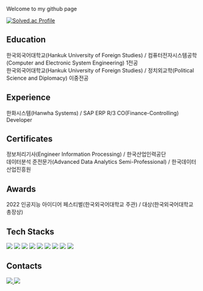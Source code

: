 Welcome to my github page<p>
  
[![Solved.ac Profile](http://mazassumnida.wtf/api/v2/generate_badge?boj=davejang98)](https://solved.ac/davejang98/)<p>


<h2>Education</h2>
<div>
  한국외국어대학교(Hankuk University of Foreign Studies) / 컴퓨터전자시스템공학(Computer and Electronic System Engineering) 1전공
</div>
<div>
  한국외국어대학교(Hankuk University of Foreign Studies) / 정치외교학(Political Science and Diplomacy) 이중전공
</div>

<h2>Experience</h2>
<div>
  한화시스템(Hanwha Systems) / SAP ERP R/3 CO(Finance-Controlling) Developer
</div>

<h2>Certificates</h2>
<div>
  정보처리기사(Engineer Information Processing) / 한국산업인력공단
</div>
<div>
  데이터분석 준전문가(Advanced Data Analytics Semi-Professional) / 한국데이터산업진흥원
</div>

<h2>Awards</h2>
<div>
  2022 인공지능 아이디어 페스티벌(한국외국어대학교 주관) / 대상(한국외국어대학교 총장상)
</div>

<h2>Tech Stacks</h2>
<div>
  <img src="https://img.shields.io/badge/Java-007396?style=flat-square&logo=Java&logoColor=white">
  <img src="https://img.shields.io/badge/Python-3776AB?style=flat-square&logo=python&logoColor=white">
  <img src="https://img.shields.io/badge/JavaScript-F7DF1E?style=flat-square&logo=javascript&logoColor=black">
  <img src="https://img.shields.io/badge/Vue.js-4FC08D?style=flat-square&logo=vue.js&logoColor=white">
  <img src="https://img.shields.io/badge/Spring-6DB33F?style=flat-square&logo=Spring&logoColor=white">
  <img src="https://img.shields.io/badge/MySQL-4479A1?style=flat-square&logo=mysql&logoColor=white">
  <img src="https://img.shields.io/badge/ORACLE-F80000?style=flat-square&logo=oracle&logoColor=white">
  <img src="https://img.shields.io/badge/SAP-0FAAFF?style=flat-square&logo=sap&logoColor=white"> 
  <img src="https://img.shields.io/badge/ABAP-0FAAFF?style=flat-square&logo=abap&logoColor=white">
</div>

<h2>Contacts</h2>
<div>
   <a href="mailto:davejang98@naver.com">
      <img src="https://img.shields.io/badge/Naver-03C75A?style=flat-square&logo=Naver&logoColor=white&link=davejang98@naver.com"/>
   </a>
   <a href="mailto:davejang98@gmail.com">
      <img src="https://img.shields.io/badge/Gmail-d14836?style=flat-square&logo=Gmail&logoColor=white&link=davejang98@gmail.com"/>
   </a>
</div>
